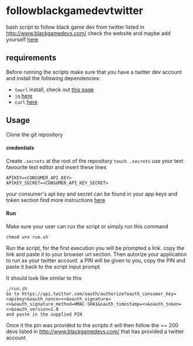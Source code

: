 # followblackgamedevtwitter
bash script to follow black game dev from twitter
listed in http://www.blackgamedevs.com/
check the website and maybe add yourself [here](https://github.com/QuantumBox/blackgamedevs)

## requirements

Before running the scripts make sure that you have a twitter dev account and 
install the following dependencies:
- `twurl` install, check out [this page](https://github.com/twitter/twurl#installing-twurl)
- `jq` [here](https://stedolan.github.io/jq/)
- `curl` [here](https://curl.haxx.se/)

## Usage
Clone the git repository

#### credentials

Create `.secrets` at the root of the repository
`touch .secrets`
use your text favourite text editor and insert these lines
```
APIKEY=<CONSUMER_API_KEY>
APIKEY_SECRET=<CONSUMER_API_KEY_SECRET>
```
your consumer's api key and secret can be found
in your app keys and token section find more instructions [here](https://developer.twitter.com/en/docs/basics/apps/overview)

#### Run

Make sure your user can run the script or simply run this command
```
chmod u+x run.sh
```

Run the script, for the first execution you will be prompted
a link. copy the link and paste it to your browser url section.
Then autorize your application to run as your twitter account.
a PIN will be given to you, copy the PIN and paste it back to the
script input prompt

It should look like similar to this
```
./run.sh
Go to https://api.twitter.com/oauth/authorize?oauth_consumer_key=<apikey>&oauth_nonce=<>&oauth_signature=<>&oauth_signature_method=HMAC-SHA1&oauth_timestamp=<>&oauth_token=<>&oauth_version=1.0
and paste in the supplied PIN
```

Once it the pin was provided to the scripts it will then follow the =~ 200 devs listed
in http://www.blackgamedevs.com/ that has provided a twitter account
